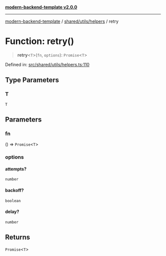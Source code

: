 [**modern-backend-template v2.0.0**](../../../../README.md)

***

[modern-backend-template](../../../../modules.md) / [shared/utils/helpers](../README.md) / retry

# Function: retry()

> **retry**\<`T`\>(`fn`, `options`): `Promise`\<`T`\>

Defined in: [src/shared/utils/helpers.ts:110](https://github.com/maemreyo/saas-4cus-nodejs/blob/1a77de11cd6eaefe66c31c7f5de281673fc25ce5/src/shared/utils/helpers.ts#L110)

## Type Parameters

### T

`T`

## Parameters

### fn

() => `Promise`\<`T`\>

### options

#### attempts?

`number`

#### backoff?

`boolean`

#### delay?

`number`

## Returns

`Promise`\<`T`\>
